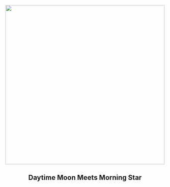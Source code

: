 
<p align="center"><img src="https://apod.nasa.gov/apod/image/2311/Katarzyna20_1024.jpg" width="500" height="500"></p>
<h2 align="center"> Daytime Moon Meets Morning Star </h2>
